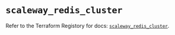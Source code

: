 # `scaleway_redis_cluster`

Refer to the Terraform Registory for docs: [`scaleway_redis_cluster`](https://registry.terraform.io/providers/scaleway/scaleway/2.31.0/docs/resources/redis_cluster).
